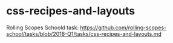 # css-recipes-and-layouts

Rolling Scopes Schoold task: https://github.com/rolling-scopes-school/tasks/blob/2018-Q1/tasks/css-recipes-and-layouts.md
